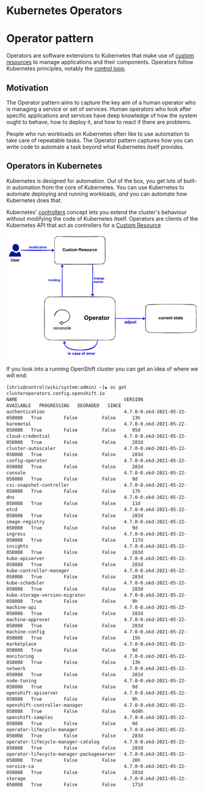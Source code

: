# Kubernetes Operators


# Operator pattern

Operators are software extensions to Kubernetes that make use of [custom resources](https://kubernetes.io/docs/concepts/extend-kubernetes/api-extension/custom-resources/) to manage applications and their components. Operators follow Kubernetes principles, notably the [control loop](https://kubernetes.io/docs/concepts/architecture/controller).

## Motivation[](https://kubernetes.io/docs/concepts/extend-kubernetes/operator/#motivation)

The Operator pattern aims to capture the key aim of a human operator who is managing a service or set of services. Human operators who look after specific applications and services have deep knowledge of how the system ought to behave, how to deploy it, and how to react if there are problems.

People who run workloads on Kubernetes often like to use automation to take care of repeatable tasks. The Operator pattern captures how you can write code to automate a task beyond what Kubernetes itself provides.

## Operators in Kubernetes[](https://kubernetes.io/docs/concepts/extend-kubernetes/operator/#operators-in-kubernetes)

Kubernetes is designed for automation. Out of the box, you get lots of built-in automation from the core of Kubernetes. You can use Kubernetes to automate deploying and running workloads, _and_ you can automate how Kubernetes does that.

Kubernetes' [controllers](https://kubernetes.io/docs/concepts/architecture/controller/) concept lets you extend the cluster's behaviour without modifying the code of Kubernetes itself. Operators are clients of the Kubernetes API that act as controllers for a [Custom Resource](https://kubernetes.io/docs/concepts/extend-kubernetes/api-extension/custom-resources/)

![enter image description here](https://github.com/joe-speedboat/workshop.container/raw/main/images/k8s_operator.png)

If you look into a running OpenShift cluster you can get an idea of where we will end:
```
[chris@control(wiki/system:admin) ~]☯ oc get clusteroperators.config.openshift.io
NAME                                       VERSION                         AVAILABLE   PROGRESSING   DEGRADED   SINCE
authentication                             4.7.0-0.okd-2021-05-22-050008   True        False         False      13h
baremetal                                  4.7.0-0.okd-2021-05-22-050008   True        False         False      95d
cloud-credential                           4.7.0-0.okd-2021-05-22-050008   True        False         False      283d
cluster-autoscaler                         4.7.0-0.okd-2021-05-22-050008   True        False         False      283d
config-operator                            4.7.0-0.okd-2021-05-22-050008   True        False         False      283d
console                                    4.7.0-0.okd-2021-05-22-050008   True        False         False      9d
csi-snapshot-controller                    4.7.0-0.okd-2021-05-22-050008   True        False         False      17h
dns                                        4.7.0-0.okd-2021-05-22-050008   True        False         False      11d
etcd                                       4.7.0-0.okd-2021-05-22-050008   True        False         False      283d
image-registry                             4.7.0-0.okd-2021-05-22-050008   True        False         False      9d
ingress                                    4.7.0-0.okd-2021-05-22-050008   True        False         False      117d
insights                                   4.7.0-0.okd-2021-05-22-050008   True        False         False      283d
kube-apiserver                             4.7.0-0.okd-2021-05-22-050008   True        False         False      283d
kube-controller-manager                    4.7.0-0.okd-2021-05-22-050008   True        False         False      283d
kube-scheduler                             4.7.0-0.okd-2021-05-22-050008   True        False         False      283d
kube-storage-version-migrator              4.7.0-0.okd-2021-05-22-050008   True        False         False      9h
machine-api                                4.7.0-0.okd-2021-05-22-050008   True        False         False      283d
machine-approver                           4.7.0-0.okd-2021-05-22-050008   True        False         False      283d
machine-config                             4.7.0-0.okd-2021-05-22-050008   True        False         False      15h
marketplace                                4.7.0-0.okd-2021-05-22-050008   True        False         False      9d
monitoring                                 4.7.0-0.okd-2021-05-22-050008   True        False         False      13h
network                                    4.7.0-0.okd-2021-05-22-050008   True        False         False      283d
node-tuning                                4.7.0-0.okd-2021-05-22-050008   True        False         False      9d
openshift-apiserver                        4.7.0-0.okd-2021-05-22-050008   True        False         False      9h
openshift-controller-manager               4.7.0-0.okd-2021-05-22-050008   True        False         False      6d4h
openshift-samples                          4.7.0-0.okd-2021-05-22-050008   True        False         False      9d
operator-lifecycle-manager                 4.7.0-0.okd-2021-05-22-050008   True        False         False      283d
operator-lifecycle-manager-catalog         4.7.0-0.okd-2021-05-22-050008   True        False         False      283d
operator-lifecycle-manager-packageserver   4.7.0-0.okd-2021-05-22-050008   True        False         False      26h
service-ca                                 4.7.0-0.okd-2021-05-22-050008   True        False         False      283d
storage                                    4.7.0-0.okd-2021-05-22-050008   True        False         False      171d
```
<!--stackedit_data:
eyJoaXN0b3J5IjpbMTkwMDkyNDMxN119
-->